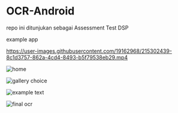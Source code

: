 # OCR-Android

repo ini ditunjukan sebagai Assessment Test DSP


example app



https://user-images.githubusercontent.com/19162968/215302439-8c1d3757-862a-4cd4-8493-b5f79538eb29.mp4




![home](https://user-images.githubusercontent.com/19162968/215302305-7649b741-6310-4161-bbaa-9944b6549024.jpeg)


![gallery choice](https://user-images.githubusercontent.com/19162968/215302312-86b51187-be5a-4290-a83f-f4507421dc8f.jpeg)


![example text](https://user-images.githubusercontent.com/19162968/215302322-ec925b9a-4f70-43fe-be0d-64ecec19b3f3.jpg)


![final ocr](https://user-images.githubusercontent.com/19162968/215302326-98afb88b-ed9c-4d62-8653-637eb25465d9.jpeg)
